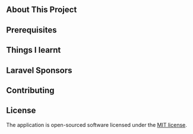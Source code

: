 
## About This Project

## Prerequisites


## Things I learnt


## Laravel Sponsors


## Contributing



## License

The application is open-sourced software licensed under the [MIT license](https://opensource.org/licenses/MIT).
